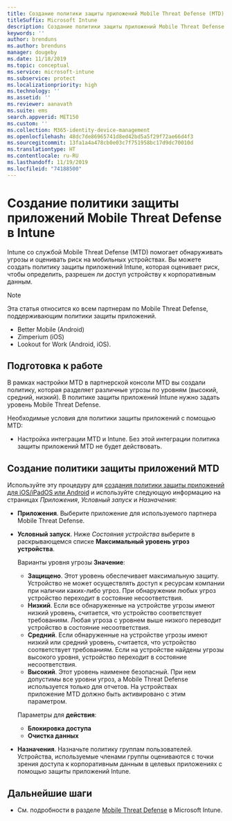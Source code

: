 ```yaml
---
title: Создание политики защиты приложений Mobile Threat Defense (MTD) в Intune
titleSuffix: Microsoft Intune
description: Создание политики защиты приложений Mobile Threat Defense (MTD) в Microsoft Intune.
keywords: ''
author: brenduns
ms.author: brenduns
manager: dougeby
ms.date: 11/18/2019
ms.topic: conceptual
ms.service: microsoft-intune
ms.subservice: protect
ms.localizationpriority: high
ms.technology: ''
ms.assetid: ''
ms.reviewer: aanavath
ms.suite: ems
search.appverid: MET150
ms.custom: ''
ms.collection: M365-identity-device-management
ms.openlocfilehash: 48dc7de86965741d8ed42bd5a5f29f72ae66d4f3
ms.sourcegitcommit: 13fa1a4a478cb0e03c7f751958bc17d9dc70010d
ms.translationtype: HT
ms.contentlocale: ru-RU
ms.lasthandoff: 11/19/2019
ms.locfileid: "74188500"
---
```

# <a name="create-mobile-threat-defense-app-protection-policy-with-intune"></a>Создание политики защиты приложений Mobile Threat Defense в Intune

Intune со службой Mobile Threat Defense (MTD) помогает обнаруживать угрозы и оценивать риск на мобильных устройствах. Вы можете создать политику защиты приложений Intune, которая оценивает риск, чтобы определить, разрешен ли доступ устройству к корпоративным данным.


> [!NOTE]
> Эта статья относится ко всем партнерам по Mobile Threat Defense, поддерживающим политики защиты приложений.
>
> - Better Mobile (Android)
> - Zimperium (iOS)
> - Lookout for Work (Android, iOS).

## <a name="before-you-begin"></a>Подготовка к работе

В рамках настройки MTD в партнерской консоли MTD вы создали политику, которая разделяет различные угрозы по уровням (высокий, средний, низкий). В политике защиты приложений Intune нужно задать уровень Mobile Threat Defense.

Необходимые условия для политики защиты приложений с помощью MTD:

- Настройка интеграции MTD и Intune. Без этой интеграции политика защиты приложений MTD не будет действовать.

## <a name="to-create-an-mtd-app-protection-policy"></a>Создание политики защиты приложений MTD

Используйте эту процедуру для [создания политики защиты приложений для iOS/iPadOS или Android](../apps/app-protection-policies.md#app-protection-policies-for-iosipados-and-android-apps) и используйте следующую информацию на страницах *Приложения*, *Условный запуск* и *Назначения*:

- **Приложения**. Выберите приложение для используемого партнера Mobile Threat Defense.
- **Условный запуск**.  Ниже *Состояния устройства* выберите в раскрывающемся списке **Максимальный уровень угроз устройства**.

  Варианты уровня угрозы **Значение**:

  - **Защищено**. Этот уровень обеспечивает максимальную защиту. Устройство не может осуществлять доступ к ресурсам компании при наличии каких-либо угроз. При обнаружении любых угроз устройство переходит в состояние несоответствия.
  - **Низкий**. Если все обнаруженные на устройстве угрозы имеют низкий уровень, считается, что устройство соответствует требованиям. Любая угроза с уровнем выше низкого переводит устройство в состояние несоответствия.
  - **Средний**. Если обнаруженные на устройстве угрозы имеют низкий или средний уровень, считается, что устройство соответствует требованиям. Если на устройстве найдены угрозы высокого уровня, устройство переходит в состояние несоответствия.
  - **Высокий**. Этот уровень наименее безопасный. При нем допустимы все уровни угроз, а Mobile Threat Defense используется только для отчетов. На устройствах приложение MTD должно быть активировано с этим параметром.

  Параметры для **действия**:

  - **Блокировка доступа**
  - **Очистка данных**

- **Назначения**. Назначьте политику группам пользователей.  Устройства, используемые членами группы оцениваются с точки зрения доступа к корпоративным данным в целевых приложениях с помощью защиты приложений Intune.


## <a name="next-steps"></a>Дальнейшие шаги  

- См. подробности в разделе [Mobile Threat Defense](~/protect/mobile-threat-defense.md) в Microsoft Intune.
